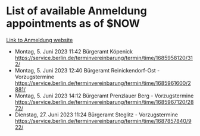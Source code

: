 # List of available Anmeldung appointments as of $NOW
[Link to Anmeldung website](https://service.berlin.de/terminvereinbarung/termin/tag.php?termin=1&anliegen[]=120686&dienstleisterlist=122210,122217,327316,122219,327312,122227,327314,122231,327346,122243,327348,122254,122252,329742,122260,329745,122262,329748,122271,327278,122273,327274,122277,327276,330436,122280,327294,122282,327290,122284,327292,122291,327270,122285,327266,122286,327264,122296,327268,150230,329760,122297,327286,122294,327284,122312,329763,122314,329775,122304,327330,122311,327334,122309,327332,317869,122281,327352,122279,329772,122283,122276,327324,122274,327326,122267,329766,122246,327318,122251,327320,122257,327322,122208,327298,122226,327300&herkunft=http%3A%2F%2Fservice.berlin.de%2Fdienstleistung%2F120686%2F)
- Montag, 5. Juni 2023 11:42 Bürgeramt Köpenick https://service.berlin.de/terminvereinbarung/termin/time/1685958120/312/
- Montag, 5. Juni 2023 12:40 Bürgeramt Reinickendorf-Ost - Vorzugstermine https://service.berlin.de/terminvereinbarung/termin/time/1685961600/2881/
- Montag, 5. Juni 2023 14:12 Bürgeramt Prenzlauer Berg - Vorzugstermine https://service.berlin.de/terminvereinbarung/termin/time/1685967120/2872/
- Dienstag, 27. Juni 2023 11:24 Bürgeramt Steglitz - Vorzugstermine https://service.berlin.de/terminvereinbarung/termin/time/1687857840/922/
